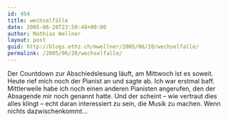 ```yaml
---
id: 454
title: wechselfälle
date: 2005-06-20T23:59:49+00:00
author: Mathias Wellner
layout: post
guid: http://blogs.ethz.ch/mwellner/2005/06/20/wechselfalle/
permalink: /2005/06/20/wechselfalle/
---
```

Der Countdown zur Abschiedslesung läuft, am Mittwoch ist es soweit. Heute rief mich noch der Pianist an und sagte ab. Ich war erstmal baff. Mittlerweile habe ich noch einen anderen Pianisten angerufen, den der Absagende mir noch genannt hatte. Und der scheint &#8211; wie vertraut dies alles klingt &#8211; echt daran interessiert zu sein, die Musik zu machen. Wenn nichts dazwischenkommt&#8230;